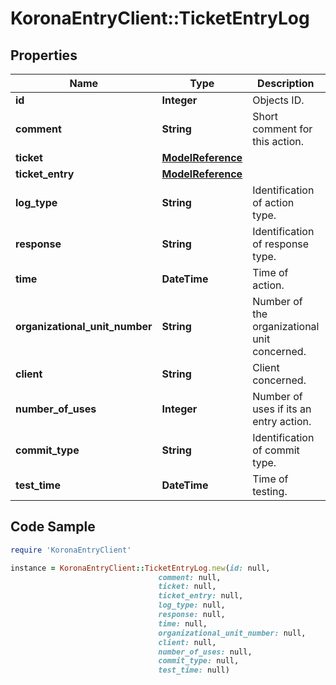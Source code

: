 # KoronaEntryClient::TicketEntryLog

## Properties

Name | Type | Description | Notes
------------ | ------------- | ------------- | -------------
**id** | **Integer** | Objects ID. | [optional] 
**comment** | **String** | Short comment for this action. | [optional] 
**ticket** | [**ModelReference**](ModelReference.md) |  | [optional] 
**ticket_entry** | [**ModelReference**](ModelReference.md) |  | [optional] 
**log_type** | **String** | Identification of action type. | [optional] 
**response** | **String** | Identification of response type. | [optional] 
**time** | **DateTime** | Time of action. | [optional] 
**organizational_unit_number** | **String** | Number of the organizational unit concerned. | [optional] 
**client** | **String** | Client concerned. | [optional] 
**number_of_uses** | **Integer** | Number of uses if its an entry action. | [optional] 
**commit_type** | **String** | Identification of commit type. | [optional] 
**test_time** | **DateTime** | Time of testing. | [optional] 

## Code Sample

```ruby
require 'KoronaEntryClient'

instance = KoronaEntryClient::TicketEntryLog.new(id: null,
                                 comment: null,
                                 ticket: null,
                                 ticket_entry: null,
                                 log_type: null,
                                 response: null,
                                 time: null,
                                 organizational_unit_number: null,
                                 client: null,
                                 number_of_uses: null,
                                 commit_type: null,
                                 test_time: null)
```



